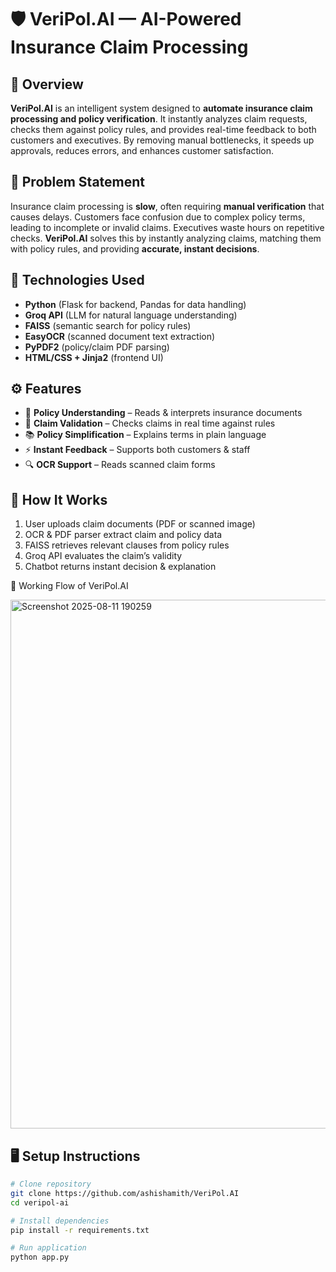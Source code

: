 # 🛡 VeriPol.AI — AI-Powered Insurance Claim Processing

## 📌 Overview  
**VeriPol.AI** is an intelligent system designed to **automate insurance claim processing and policy verification**. It instantly analyzes claim requests, checks them against policy rules, and provides real-time feedback to both customers and executives. By removing manual bottlenecks, it speeds up approvals, reduces errors, and enhances customer satisfaction.

## 🚨 Problem Statement  
Insurance claim processing is **slow**, often requiring **manual verification** that causes delays. Customers face confusion due to complex policy terms, leading to incomplete or invalid claims. Executives waste hours on repetitive checks. **VeriPol.AI** solves this by instantly analyzing claims, matching them with policy rules, and providing **accurate, instant decisions**.

## 🧰 Technologies Used  
- **Python** (Flask for backend, Pandas for data handling)  
- **Groq API** (LLM for natural language understanding)  
- **FAISS** (semantic search for policy rules)  
- **EasyOCR** (scanned document text extraction)  
- **PyPDF2** (policy/claim PDF parsing)  
- **HTML/CSS + Jinja2** (frontend UI)

## ⚙️ Features  
- 📄 **Policy Understanding** – Reads & interprets insurance documents  
- 📝 **Claim Validation** – Checks claims in real time against rules  
- 📚 **Policy Simplification** – Explains terms in plain language  
- ⚡ **Instant Feedback** – Supports both customers & staff  
- 🔍 **OCR Support** – Reads scanned claim forms

## 🚀 How It Works  
1. User uploads claim documents (PDF or scanned image)  
2. OCR & PDF parser extract claim and policy data  
3. FAISS retrieves relevant clauses from policy rules  
4. Groq API evaluates the claim’s validity  
5. Chatbot returns instant decision & explanation


🚀 Working Flow of VeriPol.AI

<img width="1467" height="846" alt="Screenshot 2025-08-11 190259" src="https://github.com/user-attachments/assets/51ba4463-d96e-4599-8745-e0bb9510b3d3" />


## 🖥 Setup Instructions  
```bash
# Clone repository
git clone https://github.com/ashishamith/VeriPol.AI
cd veripol-ai

# Install dependencies
pip install -r requirements.txt

# Run application
python app.py
